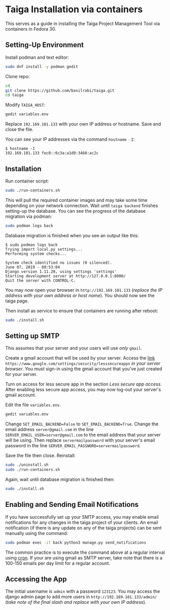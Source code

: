 # Taiga Installation via containers

This serves as a guide in installing the Taiga Project Management Tool via containers in Fedora 30.

## Setting-Up Environment

Install podman and text editor:

```bash
sudo dnf install -y podman gedit
```

Clone repo:

```bash
cd
git clone https://github.com/basilrabi/taiga.git
cd taiga
```

Modify `TAIGA_HOST`:

```bash
gedit variables.env
```

Replace `192.169.101.133` with your own IP address or hostname.
Save and close the file.

You can see your IP addresses via the command `hostname -I`:

```
$ hostname -I
192.169.101.133 fec0::6c3a:a1d0:3468:ac2c 
```

## Installation

Run container script:

```bash
sudo ./run-containers.sh
```

This will pull the required container images and may take some time depending on your network connection.
Wait until `taiga backend` finishes setting-up the database.
You can see the progress of the database migration via podman:

```bash
sudo podman logs back
```

Database migration is finished when you see an output like this:

```
$ sudo podman logs back
Trying import local.py settings...
Performing system checks...

System check identified no issues (0 silenced).
June 07, 2019 - 08:53:04
Django version 1.11.20, using settings 'settings'
Starting development server at http://127.0.0.1:8000/
Quit the server with CONTROL-C.
```

You may now open your browser in `http://192.169.101.133` (*replace the IP address with your own address or host name*).
You should now see the taiga page.

Then install as service to ensure that containers are running after reboot:
```bash
sudo ./install.sh
```

## Setting up SMTP

This assumes that your server and your users will use *only* `gmail`.

Create a gmail account that will be used by your server.
Access the [link](https://www.google.com/settings/security/lesssecureapps) `https://www.google.com/settings/security/lesssecureapps` *in your server browser*.
You must sign-in using the gmail account that you've just created for your server.

Turn on access for less secure app in the section *Less secure app access*.
After enabling less secure app access, you may now log-out your server's gmail account.


Edit the file `variables.env`.

```bash
gedit variables.env
```

Change `SET_EMAIL_BACKEND=False` to `SET_EMAIL_BACKEND=True`.
Change the email address `server@gmail.com` in the line `SERVER_EMAIL_USER=server@gmail.com` to the email address that your server will be using.
Then replace `servermailpassword` with your server's email password in the line `SERVER_EMAIL_PASSWORD=servermailpassword`.

Save the file then close.
Reinstall:

```bash
sudo ./uninstall.sh
sudo ./run-containers.sh
```

Again, wait until database migration is finished then:

```bash
sudo ./install.sh
```

## Enabling and Sending Email Notifications

If you have successfully set up your SMTP access, you may enable email notifications for any changes in the taiga project of your clients.
An email notification (if there is any update on any of the taiga projects) can be sent manually using the command:

```bash
sudo podman exec -it back python3 manage.py send_notifications
```

The common practice is to execute the command above at a regular interval using [cron](https://docs.fedoraproject.org/en-US/fedora/f30/system-administrators-guide/monitoring-and-automation/Automating_System_Tasks/).
If your are using gmail as SMTP server, take note that there is a 100-150 emails per day limit for a regular account.

## Accessing the App

The initial username is `admin` with a password `123123`.
You may access the django admin page to add more users in `http://192.169.101.133/admin/` (*take note of the final slash and replace with your own IP address*).

